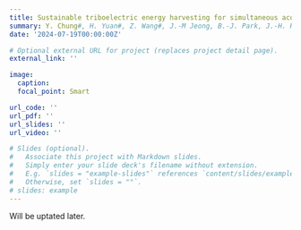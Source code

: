 ```yaml
---
title: Sustainable triboelectric energy harvesting for simultaneous acoustic power transfer and communication
summary: Y. Chung#, H. Yuan#, Z. Wang#, J.-M Jeong, B.-J. Park, J.-H. Hwang, B.-O. Choi, H. Park, Y.-J. Kim*, K. Dai*, S.-W. Kim*, **TBD**, submitted.
date: '2024-07-19T00:00:00Z'

# Optional external URL for project (replaces project detail page).
external_link: ''

image:
  caption:   
  focal_point: Smart

url_code: ''
url_pdf: ''
url_slides: ''
url_video: ''

# Slides (optional).
#   Associate this project with Markdown slides.
#   Simply enter your slide deck's filename without extension.
#   E.g. `slides = "example-slides"` references `content/slides/example-slides.md`.
#   Otherwise, set `slides = ""`.
# slides: example
---
```


Will be uptated later.
